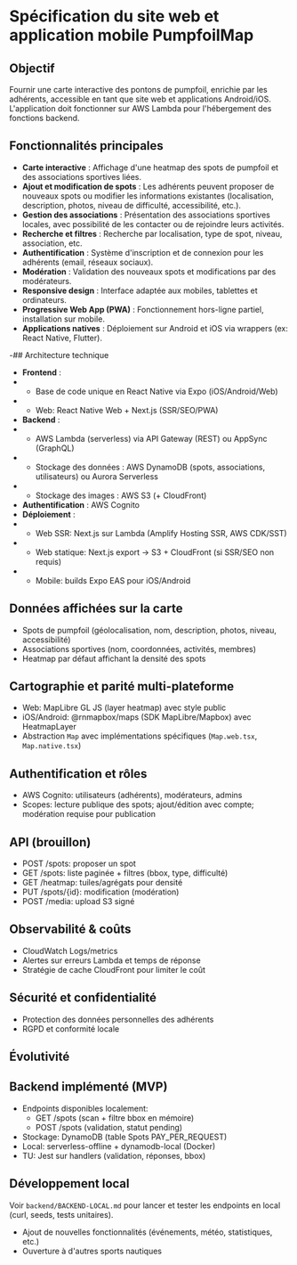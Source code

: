 # Spécification du site web et application mobile PumpfoilMap

## Objectif
Fournir une carte interactive des pontons de pumpfoil, enrichie par les adhérents, accessible en tant que site web et applications Android/iOS. L'application doit fonctionner sur AWS Lambda pour l'hébergement des fonctions backend.

## Fonctionnalités principales
- **Carte interactive** : Affichage d'une heatmap des spots de pumpfoil et des associations sportives liées.
- **Ajout et modification de spots** : Les adhérents peuvent proposer de nouveaux spots ou modifier les informations existantes (localisation, description, photos, niveau de difficulté, accessibilité, etc.).
- **Gestion des associations** : Présentation des associations sportives locales, avec possibilité de les contacter ou de rejoindre leurs activités.
- **Recherche et filtres** : Recherche par localisation, type de spot, niveau, association, etc.
- **Authentification** : Système d'inscription et de connexion pour les adhérents (email, réseaux sociaux).
- **Modération** : Validation des nouveaux spots et modifications par des modérateurs.
- **Responsive design** : Interface adaptée aux mobiles, tablettes et ordinateurs.
- **Progressive Web App (PWA)** : Fonctionnement hors-ligne partiel, installation sur mobile.
- **Applications natives** : Déploiement sur Android et iOS via wrappers (ex: React Native, Flutter).

-## Architecture technique
- **Frontend** :
-  - Base de code unique en React Native via Expo (iOS/Android/Web)
-  - Web: React Native Web + Next.js (SSR/SEO/PWA)
- **Backend** :
-  - AWS Lambda (serverless) via API Gateway (REST) ou AppSync (GraphQL)
-  - Stockage des données : AWS DynamoDB (spots, associations, utilisateurs) ou Aurora Serverless
-  - Stockage des images : AWS S3 (+ CloudFront)
- **Authentification** : AWS Cognito
- **Déploiement** :
-  - Web SSR: Next.js sur Lambda (Amplify Hosting SSR, AWS CDK/SST)
-  - Web statique: Next.js export -> S3 + CloudFront (si SSR/SEO non requis)
-  - Mobile: builds Expo EAS pour iOS/Android

## Données affichées sur la carte
- Spots de pumpfoil (géolocalisation, nom, description, photos, niveau, accessibilité)
- Associations sportives (nom, coordonnées, activités, membres)
- Heatmap par défaut affichant la densité des spots

## Cartographie et parité multi-plateforme
- Web: MapLibre GL JS (layer heatmap) avec style public
- iOS/Android: @rnmapbox/maps (SDK MapLibre/Mapbox) avec HeatmapLayer
- Abstraction `Map` avec implémentations spécifiques (`Map.web.tsx`, `Map.native.tsx`)

## Authentification et rôles
- AWS Cognito: utilisateurs (adhérents), modérateurs, admins
- Scopes: lecture publique des spots; ajout/édition avec compte; modération requise pour publication

## API (brouillon)
- POST /spots: proposer un spot
- GET /spots: liste paginée + filtres (bbox, type, difficulté)
- GET /heatmap: tuiles/agrégats pour densité
- PUT /spots/{id}: modification (modération)
- POST /media: upload S3 signé

## Observabilité & coûts
- CloudWatch Logs/metrics
- Alertes sur erreurs Lambda et temps de réponse
- Stratégie de cache CloudFront pour limiter le coût

## Sécurité et confidentialité
- Protection des données personnelles des adhérents
- RGPD et conformité locale

## Évolutivité
## Backend implémenté (MVP)
- Endpoints disponibles localement:
	- GET /spots (scan + filtre bbox en mémoire)
	- POST /spots (validation, statut pending)
- Stockage: DynamoDB (table Spots PAY_PER_REQUEST)
- Local: serverless-offline + dynamodb-local (Docker)
- TU: Jest sur handlers (validation, réponses, bbox)

## Développement local
Voir `backend/BACKEND-LOCAL.md` pour lancer et tester les endpoints en local (curl, seeds, tests unitaires).
- Ajout de nouvelles fonctionnalités (événements, météo, statistiques, etc.)
- Ouverture à d'autres sports nautiques
